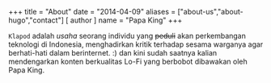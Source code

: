 +++
title = "About"
date = "2014-04-09"
aliases = ["about-us","about-hugo","contact"]
[ author ]
  name = "Papa King"
+++

`Klapod` adalah _usaha_ seorang individu yang ~~peduli~~ akan perkembangan teknologi di Indonesia, menghadirkan kritik terhadap sesama warganya agar berhati-hati dalam berinternet. :) dan kini sudah saatnya kalian mendengarkan konten berkualitas Lo-Fi yang berbobot dibawakan oleh Papa King.